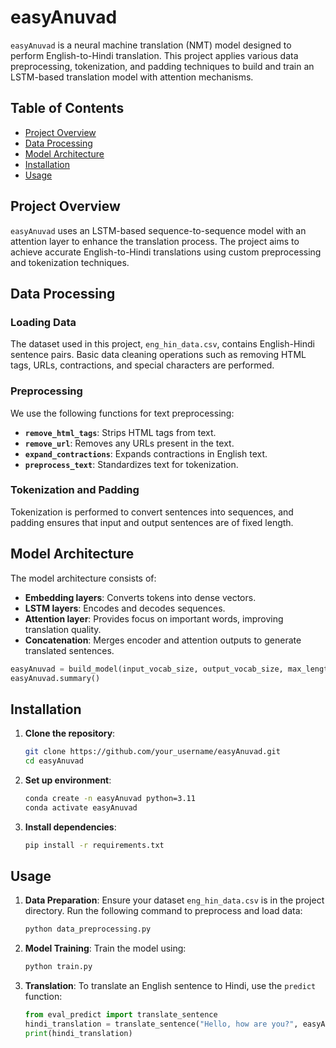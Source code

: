 # easyAnuvad

`easyAnuvad` is a neural machine translation (NMT) model designed to perform English-to-Hindi translation. This project applies various data preprocessing, tokenization, and padding techniques to build and train an LSTM-based translation model with attention mechanisms. 

## Table of Contents
- [Project Overview](#project-overview)
- [Data Processing](#data-processing)
- [Model Architecture](#model-architecture)
- [Installation](#installation)
- [Usage](#usage)

## Project Overview
`easyAnuvad` uses an LSTM-based sequence-to-sequence model with an attention layer to enhance the translation process. The project aims to achieve accurate English-to-Hindi translations using custom preprocessing and tokenization techniques. 

## Data Processing

### Loading Data
The dataset used in this project, `eng_hin_data.csv`, contains English-Hindi sentence pairs. Basic data cleaning operations such as removing HTML tags, URLs, contractions, and special characters are performed.

### Preprocessing
We use the following functions for text preprocessing:
- **`remove_html_tags`**: Strips HTML tags from text.
- **`remove_url`**: Removes any URLs present in the text.
- **`expand_contractions`**: Expands contractions in English text.
- **`preprocess_text`**: Standardizes text for tokenization.

### Tokenization and Padding
Tokenization is performed to convert sentences into sequences, and padding ensures that input and output sentences are of fixed length.

## Model Architecture

The model architecture consists of:
- **Embedding layers**: Converts tokens into dense vectors.
- **LSTM layers**: Encodes and decodes sequences.
- **Attention layer**: Provides focus on important words, improving translation quality.
- **Concatenation**: Merges encoder and attention outputs to generate translated sentences.

```python
easyAnuvad = build_model(input_vocab_size, output_vocab_size, max_length_input, max_length_output)
easyAnuvad.summary()
```

## Installation

1. **Clone the repository**:
   ```bash
   git clone https://github.com/your_username/easyAnuvad.git
   cd easyAnuvad
   ```

2. **Set up environment**:
   ```bash
   conda create -n easyAnuvad python=3.11
   conda activate easyAnuvad
   ```

3. **Install dependencies**:
   ```bash
   pip install -r requirements.txt
   ```

## Usage

1. **Data Preparation**:
   Ensure your dataset `eng_hin_data.csv` is in the project directory. Run the following command to preprocess and load data:
   ```python
   python data_preprocessing.py
   ```

2. **Model Training**:
   Train the model using:
   ```python
   python train.py
   ```

3. **Translation**:
   To translate an English sentence to Hindi, use the `predict` function:
   ```python
   from eval_predict import translate_sentence
   hindi_translation = translate_sentence("Hello, how are you?", easyAnuvad)
   print(hindi_translation)
   ```
